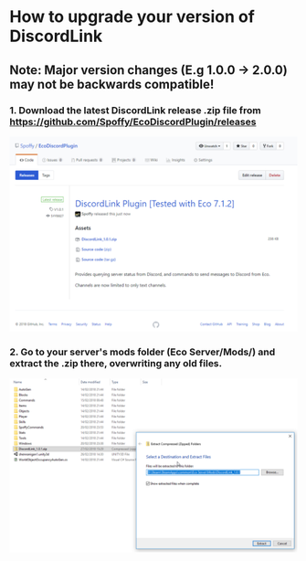 # How to upgrade your version of DiscordLink
## Note: Major version changes (E.g 1.0.0 -> 2.0.0) may not be backwards compatible!

### 1. Download the latest DiscordLink release .zip file from <https://github.com/Spoffy/EcoDiscordPlugin/releases>

![Download page](images/tutorials/1.png)

### 2. Go to your server's mods folder (Eco Server/Mods/) and extract the .zip there, overwriting any old files.

![Unzip dialog](images/tutorials/2.png)